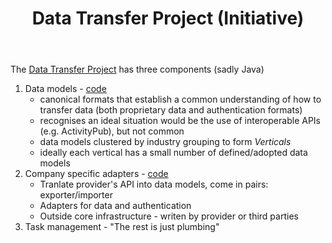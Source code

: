 ﻿---
title: Data Transfer Project (Initiative)
---
The [Data Transfer Project](https://dtinit.org/documentation) has three components  (sadly Java)

1. Data models - [code](https://github.com/google/data-transfer-project/tree/master/portability-types-common/src/main/java/org/datatransferproject/types/common/models)
   - canonical formats that establish a common understanding of how to transfer data (both proprietary data and authentication formats)
   - recognises an ideal situation would be the use of interoperable APIs (e.g. ActivityPub), but not common 
   - data models clustered by industry grouping to form _Verticals_
   - ideally each vertical has a small number of defined/adopted data models
2. Company specific adapters - [code](https://github.com/google/data-transfer-project/tree/master/extensions/data-transfer)
	- Tranlate provider's API into data models, come in pairs: exporter/importer
	- Adapters for data and authentication 
	- Outside core infrastructure - writen by provider or third parties 
3. Task management - "The rest is just plumbing"